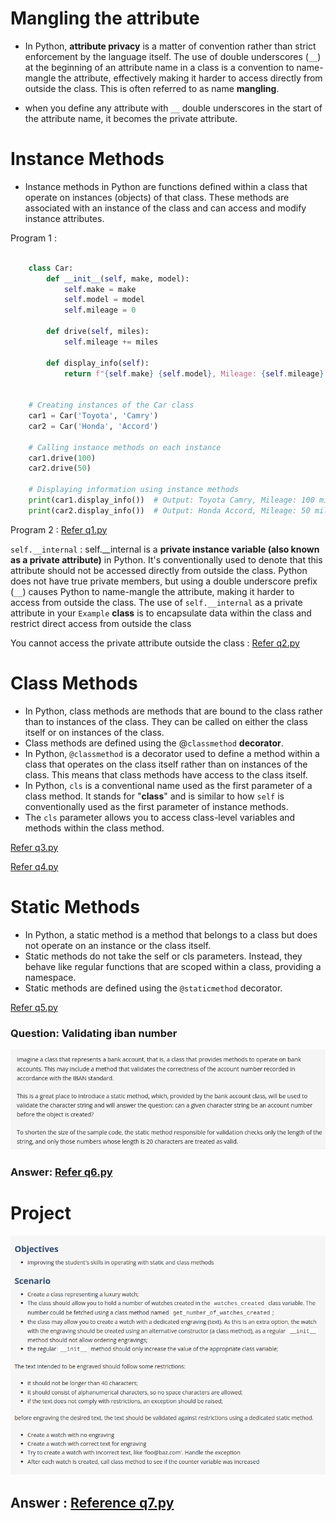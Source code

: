 # Mangling the attribute 

- In Python, **attribute privacy** is a matter of convention rather than strict enforcement by the language itself. The use of double underscores (`__`) at the beginning of an attribute name in a class is a convention to name-mangle the attribute, effectively making it harder to access directly from outside the class. This is often referred to as name **mangling**.

- when you define any attribute with `__` double underscores in the start of the attribute name, it becomes the private attribute. 


# Instance Methods

- Instance methods in Python are functions defined within a class that operate on instances (objects) of that class. These methods are associated with an instance of the class and can access and modify instance attributes.

Program 1 : 

```python

    class Car:
        def __init__(self, make, model):
            self.make = make
            self.model = model
            self.mileage = 0

        def drive(self, miles):
            self.mileage += miles

        def display_info(self):
            return f"{self.make} {self.model}, Mileage: {self.mileage} miles"


    # Creating instances of the Car class
    car1 = Car('Toyota', 'Camry')
    car2 = Car('Honda', 'Accord')

    # Calling instance methods on each instance
    car1.drive(100)
    car2.drive(50)

    # Displaying information using instance methods
    print(car1.display_info())  # Output: Toyota Camry, Mileage: 100 miles
    print(car2.display_info())  # Output: Honda Accord, Mileage: 50 miles

```

Program 2 : [Refer q1.py](./q1.py)

`self.__internal` : self.__internal is a **private instance variable (also known as a private attribute)** in Python. It's conventionally used to denote that this attribute should not be accessed directly from outside the class. Python does not have true private members, but using a double underscore prefix (`__`) causes Python to name-mangle the attribute, making it harder to access from outside the class. The use of `self.__internal` as a private attribute in your `Example` **class** is to encapsulate data within the class and restrict direct access from outside the class


You cannot access the private attribute outside the class : [Refer q2.py](./q2.py)

# Class Methods

- In Python, class methods are methods that are bound to the class rather than to instances of the class. They can be called on either the class itself or on instances of the class. 
- Class methods are defined using the @`classmethod` **decorator**.
- In Python, `@classmethod` is a decorator used to define a method within a class that operates on the class itself rather than on instances of the class. This means that class methods have access to the class itself.
- In Python, `cls` is a conventional name used as the first parameter of a class method. It stands for "**class**" and is similar to how `self` is conventionally used as the first parameter of instance methods.
- The `cls` parameter allows you to access class-level variables and methods within the class method.

[Refer q3.py](./q3.py)

[Refer q4.py](./q4.py)

# Static Methods 

- In Python, a static method is a method that belongs to a class but does not operate on an instance or the class itself.
- Static methods do not take the self or cls parameters. Instead, they behave like regular functions that are scoped within a class, providing a namespace.
- Static methods are defined using the `@staticmethod` decorator.

[Refer q5.py](./q5.py)

### Question: Validating iban number 
![alt text](image.png)

### Answer: [Refer q6.py](./q6.py)




# Project 
![alt text](image-1.png)

## Answer : [Reference q7.py](./q7.py)